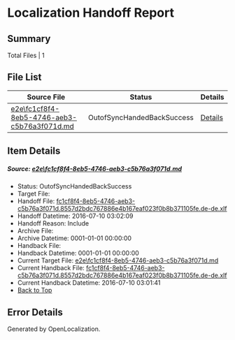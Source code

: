 # <a name='report-top'></a> Localization Handoff Report

## Summary
 Total Files | 1

## File List
 Source File | Status | Details 
 ----------- | ------ | ------- 
 [e2e\fc1cf8f4-8eb5-4746-aeb3-c5b76a3f071d.md](https://github.com/OpenLocalizationTestOrg/oltest/blob/b7935992c4d7c4140251b3601120fed41cd5003a/e2e/fc1cf8f4-8eb5-4746-aeb3-c5b76a3f071d.md) | OutofSyncHandedBackSuccess | [Details](#4671b9ac7f206af6342bff987a12c9af46d5fc191)

## Item Details
##### <a name='4671b9ac7f206af6342bff987a12c9af46d5fc191'></a> Source: [e2e\fc1cf8f4-8eb5-4746-aeb3-c5b76a3f071d.md](https://github.com/OpenLocalizationTestOrg/oltest/blob/b7935992c4d7c4140251b3601120fed41cd5003a/e2e/fc1cf8f4-8eb5-4746-aeb3-c5b76a3f071d.md)
* Status: OutofSyncHandedBackSuccess
* Target File: 
* Handoff File: [fc1cf8f4-8eb5-4746-aeb3-c5b76a3f071d.8557d2bdc767886e4b167eaf023f0b8b371105fe.de-de.xlf](https://github.com/OpenLocalizationTestOrg/olhandoff-e2e/blob/6633f962f9bbe6ad3c4a7afdb56d446e0ab954d4/ol-handoff/OpenLocalizationTestOrg/oltest-dede-fly/ci/ht/fc1cf8f4-8eb5-4746-aeb3-c5b76a3f071d.8557d2bdc767886e4b167eaf023f0b8b371105fe.de-de.xlf)
* Handoff Datetime: 2016-07-10 03:02:09
* Handoff Reason: Include
* Archive File: 
* Archive Datetime: 0001-01-01 00:00:00
* Handback File: 
* Handback Datetime: 0001-01-01 00:00:00
* Current Target File: [e2e\fc1cf8f4-8eb5-4746-aeb3-c5b76a3f071d.md](https://github.com/OpenLocalizationTestOrg/oltest-dede-fly/blob/24ab370ef3cd5edc5c5a43904d1a56c33864f555/e2e/fc1cf8f4-8eb5-4746-aeb3-c5b76a3f071d.md)
* Current Handback File: [fc1cf8f4-8eb5-4746-aeb3-c5b76a3f071d.8557d2bdc767886e4b167eaf023f0b8b371105fe.de-de.xlf](https://github.com/OpenLocalizationTestOrg/olhandback-e2e/blob/7bee98bacbed4c149bb1a3bac6b38c9a2c92d832/ol-handback/OpenLocalizationTestOrg/oltest-dede-fly/ci/ht/fc1cf8f4-8eb5-4746-aeb3-c5b76a3f071d.8557d2bdc767886e4b167eaf023f0b8b371105fe.de-de.xlf)
* Current Handback Datetime: 2016-07-10 03:01:41
* [Back to Top](#report-top)


## Error Details

Generated by OpenLocalization.
